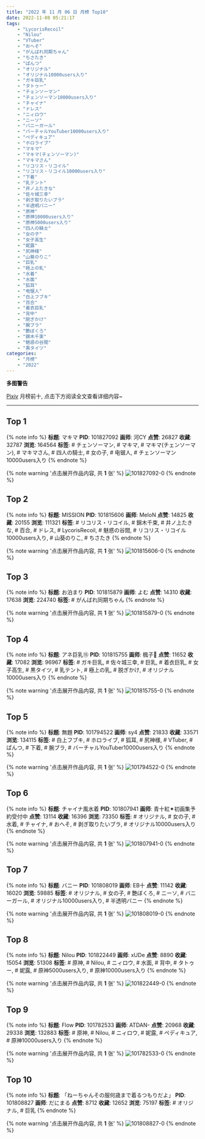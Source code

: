 ```yaml
---
title: "2022 年 11 月 06 日 月榜 Top10"
date: 2022-11-08 05:21:17
tags:
    - "LycorisRecoil"
    - "Nilou"
    - "VTuber"
    - "おへそ"
    - "がんばれ同期ちゃん"
    - "ちさたき"
    - "ぱんつ"
    - "オリジナル"
    - "オリジナル10000users入り"
    - "ガキ巨乳"
    - "タトゥー"
    - "チェンソーマン"
    - "チェンソーマン10000users入り"
    - "チャイナ"
    - "ドレス"
    - "ニィロウ"
    - "ニーソ"
    - "バニーガール"
    - "バーチャルYouTuber10000users入り"
    - "ペディキュア"
    - "ホロライブ"
    - "マキマ"
    - "マキマ(チェンソーマン)"
    - "マキマさん"
    - "リコリス・リコイル"
    - "リコリス・リコイル10000users入り"
    - "下着"
    - "乳テント"
    - "井ノ上たきな"
    - "佐々城三幸"
    - "剥ぎ取りたいブラ"
    - "半透明バニー"
    - "原神"
    - "原神10000users入り"
    - "原神5000users入り"
    - "四人の騎士"
    - "女の子"
    - "女子高生"
    - "妮露"
    - "尻神様"
    - "山葵のりこ"
    - "巨乳"
    - "極上の乳"
    - "水着"
    - "水面"
    - "狐耳"
    - "电锯人"
    - "白上フブキ"
    - "百合"
    - "着衣巨乳"
    - "背中"
    - "脱ぎかけ"
    - "腕ブラ"
    - "艶ぼくろ"
    - "錦木千束"
    - "魅惑の谷間"
    - "黒タイツ"
categories:
    - "月榜"
    - "2022"
---
```


<i class="fa fa-triangle-exclamation"></i>**多图警告**<i class="fa fa-triangle-exclamation"></i>

[Pixiv](https://www.pixiv.net/) 月榜前十, 点击下方阅读全文查看详细内容~

<!-- more -->

---

## Top 1

{% note info %}
**标题**: マキマ
**PID**: 101827092 **画师**: 河CY
**点赞**: 26827 **收藏**: 32787 **浏览**: 164564
**标签**: # チェンソーマン, # マキマ, # マキマ(チェンソーマン), # マキマさん, # 四人の騎士, # 女の子, # 电锯人, # チェンソーマン10000users入り
{% endnote %}

{% note warning '点击展开作品内容, 共 **1** 张' %}
![101827092-0](https://i.pixiv.re/img-original/img/2022/10/10/17/59/39/101827092_p0.jpg)
{% endnote %}

## Top 2

{% note info %}
**标题**: MISSION
**PID**: 101815606 **画师**: MeIoN
**点赞**: 14825 **收藏**: 20155 **浏览**: 111321
**标签**: # リコリス・リコイル, # 錦木千束, # 井ノ上たきな, # 百合, # ドレス, # LycorisRecoil, # 魅惑の谷間, # リコリス・リコイル10000users入り, # 山葵のりこ, # ちさたき
{% endnote %}

{% note warning '点击展开作品内容, 共 **1** 张' %}
![101815606-0](https://i.pixiv.re/img-original/img/2022/10/11/21/01/37/101815606_p0.jpg)
{% endnote %}

## Top 3

{% note info %}
**标题**: お泊まり
**PID**: 101815879 **画师**: よむ
**点赞**: 14310 **收藏**: 17638 **浏览**: 224740
**标签**: # がんばれ同期ちゃん
{% endnote %}

{% note warning '点击展开作品内容, 共 **1** 张' %}
![101815879-0](https://i.pixiv.re/img-original/img/2022/10/10/08/10/33/101815879_p0.png)
{% endnote %}

## Top 4

{% note info %}
**标题**: アネ巨乳⑮
**PID**: 101815755 **画师**: 楓子🍁
**点赞**: 11652 **收藏**: 17082 **浏览**: 96967
**标签**: # ガキ巨乳, # 佐々城三幸, # 巨乳, # 着衣巨乳, # 女子高生, # 黒タイツ, # 乳テント, # 極上の乳, # 脱ぎかけ, # オリジナル10000users入り
{% endnote %}

{% note warning '点击展开作品内容, 共 **1** 张' %}
![101815755-0](https://i.pixiv.re/img-original/img/2022/10/10/09/35/19/101815755_p0.jpg)
{% endnote %}

## Top 5

{% note info %}
**标题**: 無題
**PID**: 101794522 **画师**: sy4
**点赞**: 21833 **收藏**: 33571 **浏览**: 134115
**标签**: # 白上フブキ, # ホロライブ, # 狐耳, # 尻神様, # VTuber, # ぱんつ, # 下着, # 腕ブラ, # バーチャルYouTuber10000users入り
{% endnote %}

{% note warning '点击展开作品内容, 共 **1** 张' %}
![101794522-0](https://i.pixiv.re/img-original/img/2022/10/09/16/10/57/101794522_p0.png)
{% endnote %}

## Top 6

{% note info %}
**标题**: チャイナ風水着
**PID**: 101807941 **画师**: 青十紅✦初画集予約受付中
**点赞**: 13114 **收藏**: 16396 **浏览**: 73350
**标签**: # オリジナル, # 女の子, # 水着, # チャイナ, # おへそ, # 剥ぎ取りたいブラ, # オリジナル10000users入り
{% endnote %}

{% note warning '点击展开作品内容, 共 **1** 张' %}
![101807941-0](https://i.pixiv.re/img-original/img/2022/10/10/00/00/02/101807941_p0.jpg)
{% endnote %}

## Top 7

{% note info %}
**标题**: バニー
**PID**: 101808019 **画师**: EB十
**点赞**: 11142 **收藏**: 16020 **浏览**: 59885
**标签**: # オリジナル, # 女の子, # 艶ぼくろ, # ニーソ, # バニーガール, # オリジナル10000users入り, # 半透明バニー
{% endnote %}

{% note warning '点击展开作品内容, 共 **1** 张' %}
![101808019-0](https://i.pixiv.re/img-original/img/2022/10/10/00/00/12/101808019_p0.jpg)
{% endnote %}

## Top 8

{% note info %}
**标题**: Nilou
**PID**: 101822449 **画师**: xUDe
**点赞**: 8890 **收藏**: 15054 **浏览**: 51308
**标签**: # 原神, # Nilou, # ニィロウ, # 水面, # 背中, # タトゥー, # 妮露, # 原神5000users入り, # 原神10000users入り
{% endnote %}

{% note warning '点击展开作品内容, 共 **1** 张' %}
![101822449-0](https://i.pixiv.re/img-original/img/2022/10/13/15/08/46/101822449_p0.jpg)
{% endnote %}

## Top 9

{% note info %}
**标题**: Flow
**PID**: 101782533 **画师**: ATDAN-
**点赞**: 20968 **收藏**: 29338 **浏览**: 132883
**标签**: # 原神, # Nilou, # ニィロウ, # 妮露, # ペディキュア, # 原神10000users入り
{% endnote %}

{% note warning '点击展开作品内容, 共 **1** 张' %}
![101782533-0](https://i.pixiv.re/img-original/img/2022/10/09/07/39/36/101782533_p0.jpg)
{% endnote %}

## Top 10

{% note info %}
**标题**: 「ねーちゃんその服何歳まで着るつもりだよ」
**PID**: 101808827 **画师**: だにまる
**点赞**: 8712 **收藏**: 12652 **浏览**: 75197
**标签**: # オリジナル, # 巨乳
{% endnote %}

{% note warning '点击展开作品内容, 共 **1** 张' %}
![101808827-0](https://i.pixiv.re/img-original/img/2022/10/10/00/13/51/101808827_p0.jpg)
{% endnote %}
